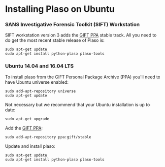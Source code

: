 # Installing Plaso on Ubuntu

### SANS Investigative Forensic Toolkit (SIFT) Workstation

SIFT workstation version 3 adds the [GIFT PPA](https://launchpad.net/~gift) stable track. All you need to do get the most recent stable release of Plaso is:
```
sudo apt-get update
sudo apt-get install python-plaso plaso-tools
```

### Ubuntu 14.04 and 16.04 LTS

To install plaso from the GIFT Personal Package Archive (PPA) you'll need to have Ubuntu universe enabled:

```
sudo add-apt-repository universe
sudo apt-get update
```

Not necessary but we recommend that your Ubuntu installation is up to date:

```
sudo apt-get upgrade
```

Add the [GIFT PPA](https://launchpad.net/~gift):
```
sudo add-apt-repository ppa:gift/stable
```

Update and install plaso:
```
sudo apt-get update
sudo apt-get install python-plaso plaso-tools
```
